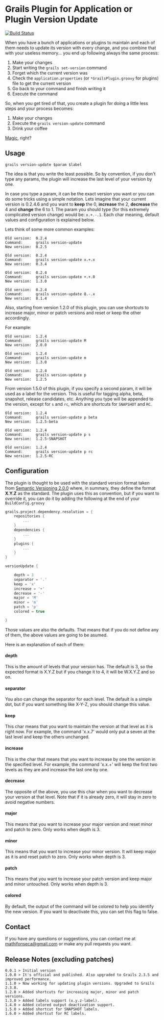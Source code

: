 Grails Plugin for Application or Plugin Version Update
=====================

[![Build Status](https://travis-ci.org/mathifonseca/grails-version-update.svg?branch=master)](https://travis-ci.org/mathifonseca/grails-version-update)

When you have a bunch of applications or plugins to maintain and each of them needs to update its version with every change, and you combine that with your useless memory... you end up following always the same process:

1. Make your changes
2. Start writing the `grails set-version` command
3. Forget which the current version was
4. Check the `application.properties` (or `*GrailsPlugin.groovy` for plugins) file to get the current version
5. Go back to your command and finish writing it
6. Execute the command

So, when you get tired of that, you create a plugin for doing a little less steps and your process becomes:

1. Make your changes
2. Execute the `grails version-update` command
3. Drink your coffee

[Magic](http://i.imgur.com/iZcUNxH.gif), right?

## Usage

`grails version-update $param $label`

The idea is that you write the least possible. So by convention, if you don't type any params, the plugin will increase the last level of your version by one.

In case you type a param, it can be the exact version you want or you can do some tricks using a simple notation. Lets imagine that your current version is 0.2.4.6 and you want to **keep** the 0, **increase** the 2, **decrease** the 4 and **change** the 6 to 1. The param you should type (for this extremely complicated version change) would be: `x.+.-.1`. Each char meaning, default values and configuration is explained below.

Lets think of some more common examples:

```
Old version:  0.2.4
Command:      grails version-update
New version:  0.2.5
```

```
Old version:  0.2.4
Command:      grails version-update x.+.x
New version:  0.3.4
```

```
Old version:  0.2.4
Command:      grails version-update +.+.0
New version:  1.3.0
```

```
Old version:  0.2.4
Command:      grails version-update 8.-.x
New version:  8.1.4
```

Also, starting from version 1.2.0 of this plugin, you can use shortcuts to increase major, minor or patch versions and reset or keep the other accordingly.

For example:

```
Old version:  1.2.4
Command:      grails version-update M
New version:  2.0.0
```

```
Old version:  1.2.4
Command:      grails version-update m
New version:  1.3.0
```

```
Old version:  1.2.4
Command:      grails version-update p
New version:  1.2.5
```

From version 1.5.0 of this plugin, if you specify a second param, it will be used as a label for the version. This is useful for tagging alpha, beta, snapshot, release candidates, etc. Anything you type will be appended to the version, except for `s` and `rc`, which are shortcuts for `SNAPSHOT` and `RC`.

```
Old version:  1.2.4
Command:      grails version-update p beta
New version:  1.2.5-beta
```

```
Old version:  1.2.4
Command:      grails version-update p s
New version:  1.2.5-SNAPSHOT
```

```
Old version:  1.2.4
Command:      grails version-update p rc
New version:  1.2.5-RC
```

## Configuration

The plugin is thought to be used with the standard version format taken from [Semantic Versioning 2.0.0](http://semver.org/) where, in summary, they define the format **X.Y.Z** as the standard. The plugin uses this as convention, but if you want to override it, you can do it by adding the following at the end of your `BuildConfig.groovy`

```groovy
grails.project.dependency.resolution = {
    repositories {
        ...
    }
    dependencies {
        ...
    }
    plugins {
        ...
    }
}

versionUpdate {

    depth = 3
    separator = '.'
    keep = 'x'
    increase = '+'
    decrease = '-'
    major = 'M'
    minor = 'm'
    patch = 'p'
    colored = true

}
```

Those values are also the defaults. That means that if you do not define any of them, the above values are going to be asumed.

Here is an explanation of each of them:

#### depth

This is the amount of levels that your version has. The default is 3, so the expected format is X.Y.Z but if you change it to 4, it will be W.X.Y.Z and so on.

#### separator

You also can change the separator for each level. The default is a simple dot, but if you want something like X-Y-Z, you should change this value.

#### keep

This char means that you want to maintain the version at that level as it is right now. For example, the command 'x.x.7' would only put a seven at the last level and keep the others unchanged.

#### increase

This is the char that means that you want to increase by one the version in the specified level. For example, the command 'x.x.+' will keep the first two levels as they are and increase the last one by one.

#### decrease

The opposite of the above, you use this char when you want to decrease your version at that level. Note that if it is already zero, it will stay in zero to avoid negative numbers.

#### major

This means that you want to increase your major version and reset minor and patch to zero. Only works when depth is 3.

#### minor

This means that you want to increase your minor version. It will keep major as it is and reset patch to zero. Only works when depth is 3.

#### patch

This means that you want to increase your patch version and keep major and minor untouched. Only works when depth is 3.

#### colored

By default, the output of the command will be colored to help you identify the new version. If you want to deactivate this, you can set this flag to false.

## Contact

If you have any questions or suggestions, you can contact me at <mathifonseca@gmail.com> or make any pull requests you want.

## Release Notes (excluding patches)

    0.0.1 > Initial version
    1.0.0 > It's official and published. Also upgraded to Grails 2.3.5 and improved performance.
    1.1.0 > Now working for updating plugin versions. Upgraded to Grails 2.3.8.
    1.2.0 > Added shortcuts for increasing major, minor and patch versions.
    1.3.0 > Added labels support (x.y.z-label).
    1.4.0 > Added colored output deactivation support.
    1.5.0 > Added shortcut for SNAPSHOT labels.
    1.6.0 > Added shortcut for RC labels.
